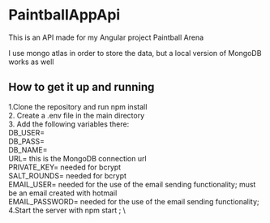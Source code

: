 
# PaintballAppApi

This is an API made for my Angular project Paintball Arena

I use mongo atlas in order to store the data, but a local version of MongoDB works as well


## How to get it up and running

1.Clone the repository and run npm install \
2. Create a .env file in the main directory\
3. Add the following variables there:\
DB_USER= \
DB_PASS= \
DB_NAME= \
URL= this is the MongoDB connection url \
PRIVATE_KEY= needed for bcrypt \
SALT_ROUNDS= needed for bcrypt \
EMAIL_USER= needed for the use of the email sending functionality;  must be an email created with hotmail \
EMAIL_PASSWORD= needed for the use of the email sending functionality; \
4.Start the server with npm start ; \





